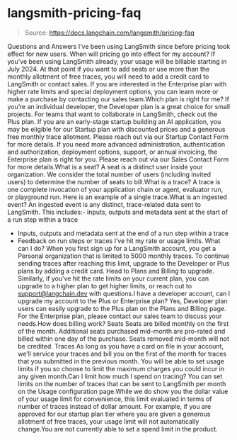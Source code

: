 # langsmith-pricing-faq

> Source: https://docs.langchain.com/langsmith/pricing-faq

Questions and Answers
I’ve been using LangSmith since before pricing took effect for new users. When will pricing go into effect for my account?
If you’ve been using LangSmith already, your usage will be billable starting in July 2024. At that point if you want to add seats or use more than the monthly allotment of free traces, you will need to add a credit card to LangSmith or contact sales. If you are interested in the Enterprise plan with higher rate limits and special deployment options, you can learn more or make a purchase by contacting our sales team.Which plan is right for me?
If you’re an individual developer, the Developer plan is a great choice for small projects. For teams that want to collaborate in LangSmith, check out the Plus plan. If you are an early-stage startup building an AI application, you may be eligible for our Startup plan with discounted prices and a generous free monthly trace allotment. Please reach out via our Startup Contact Form for more details. If you need more advanced administration, authentication and authorization, deployment options, support, or annual invoicing, the Enterprise plan is right for you. Please reach out via our Sales Contact Form for more details.What is a seat?
A seat is a distinct user inside your organization. We consider the total number of users (including invited users) to determine the number of seats to bill.What is a trace?
A trace is one complete invocation of your application chain or agent, evaluator run, or playground run. Here is an example of a single trace.What is an ingested event?
An ingested event is any distinct, trace-related data sent to LangSmith. This includes:- Inputs, outputs and metadata sent at the start of a run step within a trace
- Inputs, outputs and metadata sent at the end of a run step within a trace
- Feedback on run steps or traces
I’ve hit my rate or usage limits. What can I do?
When you first sign up for a LangSmith account, you get a Personal organization that is limited to 5000 monthly traces. To continue sending traces after reaching this limit, upgrade to the Developer or Plus plans by adding a credit card. Head to Plans and Billing to upgrade. Similarly, if you’ve hit the rate limits on your current plan, you can upgrade to a higher plan to get higher limits, or reach out to support@langchain.dev with questions.I have a developer account, can I upgrade my account to the Plus or Enterprise plan?
Yes, Developer plan users can easily upgrade to the Plus plan on the Plans and Billing page. For the Enterprise plan, please contact our sales team to discuss your needs.How does billing work?
Seats Seats are billed monthly on the first of the month. Additional seats purchased mid-month are pro-rated and billed within one day of the purchase. Seats removed mid-month will not be credited. Traces As long as you have a card on file in your account, we’ll service your traces and bill you on the first of the month for traces that you submitted in the previous month. You will be able to set usage limits if you so choose to limit the maximum charges you could incur in any given month.Can I limit how much I spend on tracing?
You can set limits on the number of traces that can be sent to LangSmith per month on the Usage configuration page.While we do show you the dollar value of your usage limit for convenience, this limit evaluated in terms of number of traces instead of dollar amount. For example, if you are approved for our startup plan tier where you are given a generous allotment of free traces, your usage limit will not automatically change.You are not currently able to set a spend limit in the product.
